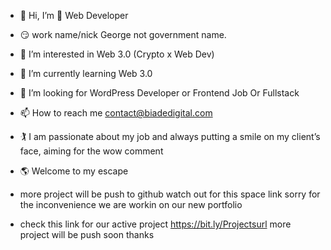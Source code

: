 - 👋 Hi, I’m 👀 Web Developer
- 😏 work name/nick George not government name.
- 👀 I’m interested in Web 3.0 (Crypto x Web Dev)
- 🌱 I’m currently learning  Web 3.0
- 💞️ I’m looking for WordPress Developer or Frontend Job Or Fullstack
- 📫 How to reach me contact@biadedigital.com
- 🏌️ I am passionate about my job
and always putting a smile on
my client’s face, aiming for
the wow comment
- 🌎 Welcome to my escape

- more project will be push to github watch out for this space link sorry for the inconvenience we are workin on our new portfolio
- check this link for our active project https://bit.ly/Projectsurl more project will be push soon thanks

<!---
Biadedigital/Biadedigital is a ✨ special ✨ repository because its `README.md` (this file) appears on your GitHub profile.
You can click the Preview link to take a look at your changes.
--->
